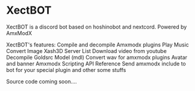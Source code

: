 # XectBOT
XectBOT is a discord bot based on hoshinobot and nextcord. Powered by AmxModX

XectBOT's features:
Compile and decompile Amxmodx plugins
Play Music
Convert Image
Xash3D Server List
Download video from youtube
Decompile Goldsrc Model (mdl)
Convert wav for amxmodx plugins
Avatar and banner
Amxmodx Scripting API Reference
Send amxmodx include to bot for your special plugin
and other some stuffs

Source code coming soon....
